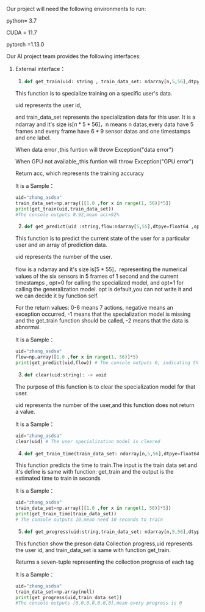 Our project will need the following environments to run:

python= 3.7

CUDA = 11.7

pytorch =1.13.0

Our AI project team provides the following interfaces:

1. External interface：

   1. ```python
      def get_train(uid: string , train_data_set: ndarray[n,5,56],dtpye=float64) -> return acc;
      ```

   This function is to specialize training on a specific user's data.

   uid represents the user id, 

   and train_data_set represents the specialization data for this user. It is a ndarray and it's size is$[n*5*56]$，n means n datas,every data have 5 frames and every frame have $6*9$ sensor datas and one timestamps and one label.

   When data error ,this funtion will throw Exception("data error")

   When GPU not available,,this funtion will throw Exception("GPU error")

   Return acc, which represents the training accuracy

   It is a Sample：

   ```python
   uid="zhang_asdsa"
   train_data_set=np.array([[1.0 ,for x in range(1, 56)]*5])
   print(get_train(uid,train_data_set))
   #The console outputs 0.92,mean acc=92%
   ```

   2. ```python
      def get_predict(uid :string,flow:ndarray[5,55],dtpye=float64 ,opt :int , default) -> return int
      ```

   This function is to predict the current state of the user for a particular user and an array of prediction data.

   uid represents the number of the user.

   flow is a ndarray and it's size is$[5*55]$，representing the numerical values of the six sensors in 5 frames of 1 second and the current timestamps , opt=0 for calling the specialized model, and opt=1 for calling the generalization model. opt is default,you can not write it and we can decide it by function self.

   For the return values: 0-6 means 7 actions, negative means an exception occurred, -1 means that the specialization model is missing and the get_train function should be called, -2 means that the data is abnormal.

   It is a Sample：

   ```python
   uid="zhang_asdsa"
   flow=np.array([1.0 ,for x in range(1, 56)]*5)
   print(get_predict(uid,flow)) # The console outputs 0, indicating that the prediction for this second is sitting,and opt is default
   ```

   3. ```python
      def clear(uid:string): -> void
      ```

   The purpose of this function is to clear the specialization model for that user.

   uid represents the number of the user,and this function does not return a value.

   It is a Sample：

   ```python
   uid="zhang_asdsa"
   clear(uid) # The user specialization model is cleared
   ```

   4. ```python
      def get_train_time(train_data_set: ndarray[n,5,56],dtpye=float64) : -> int #(The return time is in seconds)
      ```

   This function predicts the time to train.The input is the train data set and it's define is same with function: get_train and the output is the estimated time to train in seconds

   It is a Sample：

   ```python
   uid="zhang_asdsa"
   train_data_set=np.array([[1.0 ,for x in range(1, 56)]*5])
   print(get_train_time(train_data_set))
   # The console outputs 10,mean need 10 seconds to train
   ```

   5. ```python
      def get_progress(uid:string,train_data_set: ndarray[n,5,56],dtype=float64): -> ndarray[7],dtype=float64
      ```

   This function show the preson data Collection progress,uid represents the user id, and train_data_set is same with function get_train.

   Returns a seven-tuple representing the collection progress of each tag

   It is a Sample：

   ```python
   uid="zhang_asdsa"
   train_data_set=np.array(null)
   print(get_progress(uid,train_data_set))
   #The console outputs [0,0,0,0,0,0,0],mean every progress is 0
   ```

   